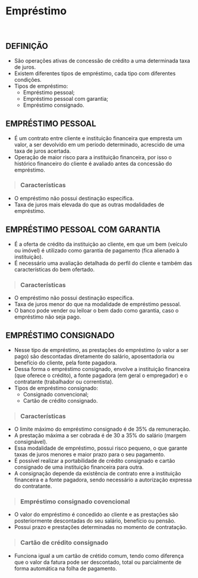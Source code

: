 # Empréstimo

<br>

## DEFINIÇÃO
* São operações ativas de concessão de crédito a uma determinada taxa de juros.
* Existem diferentes tipos de empréstimo, cada tipo com diferentes condições.
* Tipos de empréstimo:
  - Empréstimo pessoal;
  - Empréstimo pessoal com garantia;
  - Empréstimo consignado.

## EMPRÉSTIMO PESSOAL
* É um contrato entre cliente e instituição financeira que empresta um valor, a ser devolvido em um período determinado, acrescido de uma taxa de juros acertada.
* Operação de maior risco para a instituição financeira, por isso o histórico financeiro do cliente é avaliado antes da concessão do empréstimo.

> ### Características
* O empréstimo não possui destinação específica.
* Taxa de juros mais elevada do que as outras modalidades de empréstimo.

## EMPRÉSTIMO PESSOAL COM GARANTIA
* É a oferta de crédito da instituição ao cliente, em que um bem (veículo ou imóvel) é utilizado como garantia de pagamento (fica alienado à instituição).
* É necessário uma avaliação detalhada do perfil do cliente e também das características do bem ofertado.

> ### Características
* O empréstimo não possui destinação específica.
* Taxa de juros menor do que na modalidade de empréstimo pessoal.
* O banco pode vender ou leiloar o bem dado como garantia, caso o empréstimo não seja pago.

## EMPRÉSTIMO CONSIGNADO
* Nesse tipo de empréstimo, as prestações do empréstimo (o valor a ser pago) são descontadas diretamente do salário, aposentadoria ou benefício do cliente, pela fonte pagadora.
* Dessa forma o empréstimo consignado, envolve a instituição financeira (que oferece o crédito), a fonte pagadora (em geral o empregador) e o contratante (trabalhador ou correntista).
* Tipos de empréstimo consignado:
  - Consignado convencional;
  - Cartão de crédito consignado.

> ### Características
* O limite máximo do empréstimo consignado é de 35% da remuneração.
* A prestação máxima a ser cobrada é de 30 a 35% do salário (margem consignável).
* Essa modalidade de empréstimo, possui risco pequeno, o que garante taxas de juros menores e maior prazo para o seu pagamento.
* É possível realizar a portabilidade de crédito consignado e cartão consignado de uma instituição financeira para outra.
* A consignação depende da existência de contrato enre a instituição financeira e a fonte pagadora, sendo necessário a autorização expressa do contratante.

> ### Empréstimo consignado covencional
* O valor do empréstimo é concedido ao cliente e as prestações são posteriormente descontadas do seu salário, benefício ou pensão.
* Possui prazo e prestações determinadas no momento de contratação.

> ### Cartão de crédito consignado
* Funciona igual a um cartão de crétido comum, tendo como diferença que o valor da fatura pode ser descontado, total ou parcialmente de forma automática na folha de pagamento.
